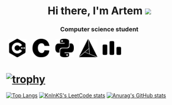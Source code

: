 <h1 align="center">Hi there, I'm Artem
<img src="https://github.com/blackcater/blackcater/raw/main/images/Hi.gif" height="32"/></h1>
<h3 align="center">Computer science student</h3>

<p>
  <img src="https://github.com/Artem2003OnToday/Artem2003OnToday/raw/main/pictures/cplusplus.svg" width="50" height="50" hspace="5">
  <img src="https://github.com/Artem2003OnToday/Artem2003OnToday/raw/main/pictures/c.svg" width="50" height="50" hspace="5">
  <img src="https://github.com/Artem2003OnToday/Artem2003OnToday/raw/main/pictures/python.svg" width="50" height="50" hspace="5">
  <img src="https://github.com/Artem2003OnToday/Artem2003OnToday/raw/main/pictures/cmake.svg" width="50" height="50" hspace="5">
  <img src="https://github.com/Artem2003OnToday/Artem2003OnToday/raw/main/pictures/codeforces.svg" width="50" height="50" hspace="5">
</p>

# [![trophy](https://github-profile-trophy.vercel.app/?username=Artem2003OnToday)](https://github.com/ryo-ma/github-profile-trophy)
[![Top Langs](https://github-readme-stats.vercel.app/api/top-langs/?username=Artem2003OnToday)](https://github.com/anuraghazra/github-readme-stats)
[![KnlnKS's LeetCode stats](https://leetcode-stats-six.vercel.app/api?username=DartemO_o&theme=dark)](https://github.com/KnlnKS/leetcode-stats)
[![Anurag's GitHub stats](https://github-readme-stats.vercel.app/api?username=Artem2003OnToday)](https://github.com/anuraghazra/github-readme-stats)
